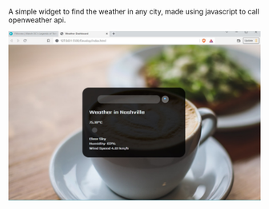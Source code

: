 A simple widget to find the weather in any city, made using javascript to call openweather api.


![Screenshot](weatherapp.jpg)
